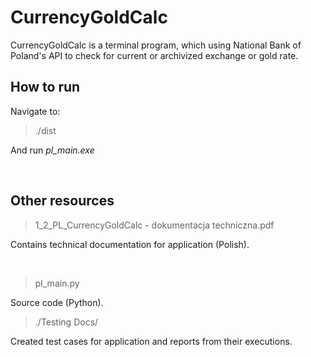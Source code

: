 # CurrencyGoldCalc
CurrencyGoldCalc is a terminal program, which using National Bank of Poland's API to check for current or archivized exchange or gold rate.

## How to run

Navigate to:
>./dist

And run *pl_main.exe*

<br>

## Other resources

>1_2_PL_CurrencyGoldCalc - dokumentacja techniczna.pdf

Contains technical documentation for application (Polish).

<br>

>pl_main.py

Source code (Python).
<br>

>./Testing Docs/

Created test cases for application and reports from their executions.
<br>